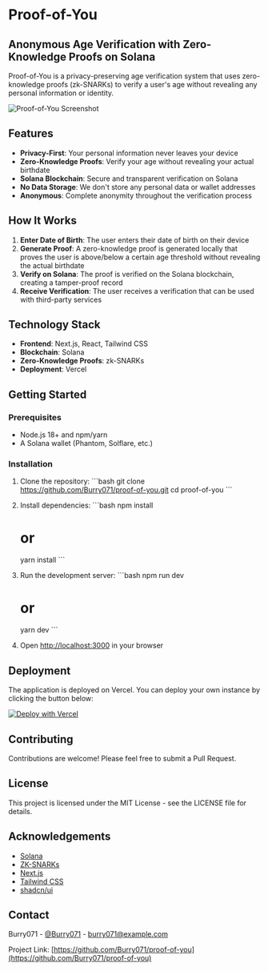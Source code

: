 # Proof-of-You

## Anonymous Age Verification with Zero-Knowledge Proofs on Solana

Proof-of-You is a privacy-preserving age verification system that uses zero-knowledge proofs (zk-SNARKs) to verify a user's age without revealing any personal information or identity.

![Proof-of-You Screenshot](/placeholder.svg?height=400&width=800)

## Features

- **Privacy-First**: Your personal information never leaves your device
- **Zero-Knowledge Proofs**: Verify your age without revealing your actual birthdate
- **Solana Blockchain**: Secure and transparent verification on Solana
- **No Data Storage**: We don't store any personal data or wallet addresses
- **Anonymous**: Complete anonymity throughout the verification process

## How It Works

1. **Enter Date of Birth**: The user enters their date of birth on their device
2. **Generate Proof**: A zero-knowledge proof is generated locally that proves the user is above/below a certain age threshold without revealing the actual birthdate
3. **Verify on Solana**: The proof is verified on the Solana blockchain, creating a tamper-proof record
4. **Receive Verification**: The user receives a verification that can be used with third-party services

## Technology Stack

- **Frontend**: Next.js, React, Tailwind CSS
- **Blockchain**: Solana
- **Zero-Knowledge Proofs**: zk-SNARKs
- **Deployment**: Vercel

## Getting Started

### Prerequisites

- Node.js 18+ and npm/yarn
- A Solana wallet (Phantom, Solflare, etc.)

### Installation

1. Clone the repository:
   \`\`\`bash
   git clone https://github.com/Burry071/proof-of-you.git
   cd proof-of-you
   \`\`\`

2. Install dependencies:
   \`\`\`bash
   npm install
   # or
   yarn install
   \`\`\`

3. Run the development server:
   \`\`\`bash
   npm run dev
   # or
   yarn dev
   \`\`\`

4. Open [http://localhost:3000](http://localhost:3000) in your browser

## Deployment

The application is deployed on Vercel. You can deploy your own instance by clicking the button below:

[![Deploy with Vercel](https://vercel.com/button)](https://vercel.com/new/clone?repository-url=https%3A%2F%2Fgithub.com%2FBurry071%2Fproof-of-you)

## Contributing

Contributions are welcome! Please feel free to submit a Pull Request.

## License

This project is licensed under the MIT License - see the LICENSE file for details.

## Acknowledgements

- [Solana](https://solana.com/)
- [ZK-SNARKs](https://z.cash/technology/zksnarks/)
- [Next.js](https://nextjs.org/)
- [Tailwind CSS](https://tailwindcss.com/)
- [shadcn/ui](https://ui.shadcn.com/)

## Contact

Burry071 - [@Burry071](https://twitter.com/Burry071) - burry071@example.com

Project Link: [https://github.com/Burry071/proof-of-you](https://github.com/Burry071/proof-of-you)
